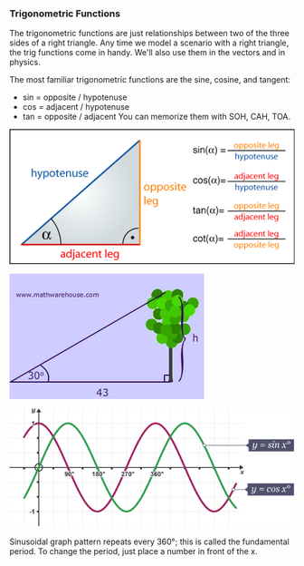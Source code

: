 ### Trigonometric Functions

The trigonometric functions are just relationships between two of the three sides of a right triangle. Any time we model a scenario with a right triangle, the trig functions come in handy. We'll also use them in the vectors and in physics.

The most familiar trigonometric functions are the sine, cosine, and tangent:
* sin = opposite / hypotenuse
* cos = adjacent / hypotenuse
* tan = opposite / adjacent
You can memorize them with SOH, CAH, TOA.

![trigonometrijske-funkcije](slike/trigonometrijske-funkcije.png?row=true)

![trigonometrija-uzivo](slike/trigonometrija-uzivo.jpg?row=true)

![sinus-kosinus-graf.png](slike/sinus-kosinus-graf.png?row=true)

Sinusoidal graph pattern repeats every 360°; this is called the fundamental period. To change the period, just place a number in front of the x.
